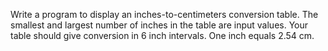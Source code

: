 Write a program to display an inches-to-centimeters conversion table. The
smallest and largest number of inches in the table are input values. Your
table should give conversion in 6 inch intervals. One inch equals 2.54 cm.
